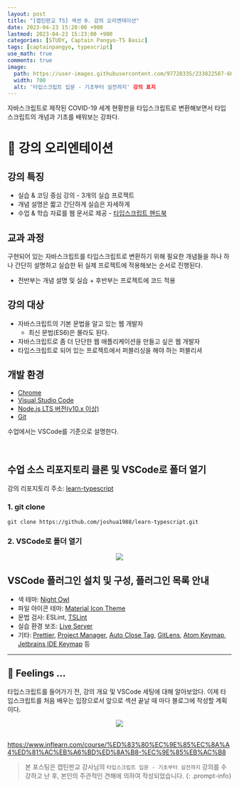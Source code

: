 ```yaml
---
layout: post
title: "[캡틴판교 TS] 섹션 0. 강의 오리엔테이션"
date: 2023-04-23 15:20:00 +900
lastmod: 2023-04-23 15:23:00 +900
categories: [STUDY, Captain Pangyo-TS Basic]
tags: [captainpangyo, typescript]
use_math: true
comments: true
image: 
  path: https://user-images.githubusercontent.com/97720335/233822587-60d294e1-867c-4cc0-b352-26899b803685.png
  width: 700
  alt: '타입스크립트 입문 - 기초부터 실전까지' 강의 표지
---
```


자바스크립트로 제작된 COVID-19 세계 현황판을 타입스크립트로 변환해보면서 타입스크립트의 개념과 기초를 배워보는 강좌다.

# 📌 강의 오리엔테이션
## 강의 특징
- 실습 & 코딩 중심 강의 - 3개의 실습 프로젝트
- 개념 설명은 짧고 간단하게 실습은 자세하게
- 수업 & 학습 자료를 웹 문서로 제공 - [타입스크립트 핸드북](https://joshua1988.github.io/ts/)

## 교과 과정
구현되어 있는 자바스크립트를 타입스크립트로 변환하기 위해 필요한 개념들을 하나 하나 간단히 설명하고 실습한 뒤 실제 프로젝트에 적용해보는 순서로 진행된다.
- 전반부는 개념 설명 및 실습 + 후반부는 프로젝트에 코드 적용

## 강의 대상
- 자바스크립트의 기본 문법을 알고 있는 웹 개발자
  - 최신 문법(ES6)은 몰라도 된다.
- 자바스크립트로 좀 더 단단한 웹 애플리케이션을 만들고 싶은 웹 개발자
- 타입스크립트로 되어 있는 프로젝트에서 퍼블리싱을 해야 하는 퍼블리셔

## 개발 환경

-   [Chrome](https://www.google.com/intl/ko/chrome/)
-   [Visual Studio Code](https://code.visualstudio.com/)
-   [Node.js LTS 버전(v10.x 이상)](https://nodejs.org/ko/)
-   [Git](https://git-scm.com/downloads)

수업에서는 VSCode를 기준으로 설명한다.

<br>

## 수업 소스 리포지토리 클론 및 VSCode로 폴더 열기
강의 리포지토리 주소: [learn-typescript](https://github.com/joshua1988/learn-typescript)


### 1. git clone

```shell
git clone https://github.com/joshua1988/learn-typescript.git
```

### 2. VSCode로 폴더 열기

<center><img src="https://user-images.githubusercontent.com/97720335/233822798-5cd3f79e-db75-4c51-8995-17cc86988f20.png"></center>

## VSCode 플러그인 설치 및 구성, 플러그인 목록 안내
- 색 테마: [Night Owl](https://marketplace.visualstudio.com/items?itemName=sdras.night-owl)
- 파일 아이콘 테마: [Material Icon Theme](https://marketplace.visualstudio.com/items?itemName=PKief.material-icon-theme)
- 문법 검사: ESLint, [TSLint](https://marketplace.visualstudio.com/items?itemName=eg2.tslint)
- 실습 환경 보조: [Live Server](https://marketplace.visualstudio.com/items?itemName=ritwickdey.LiveServer)
-   기타: [Prettier](https://marketplace.visualstudio.com/items?itemName=esbenp.prettier-vscode), [Project Manager](https://marketplace.visualstudio.com/items?itemName=alefragnani.project-manager), [Auto Close Tag](https://marketplace.visualstudio.com/items?itemName=formulahendry.auto-close-tag), [GitLens](https://marketplace.visualstudio.com/items?itemName=eamodio.gitlens), [Atom Keymap](https://marketplace.visualstudio.com/items?itemName=ms-vscode.atom-keybindings), [Jetbrains IDE Keymap](https://marketplace.visualstudio.com/items?itemName=isudox.vscode-jetbrains-keybindings) 등

---

## 🧸 Feelings ...
타입스크립트를 들어가기 전, 강의 개요 및 VSCode 세팅에 대해 알아보았다. 
이제 타입스크립트를 처음 배우는 입장으로서 앞으로 섹션 끝날 때 마다 블로그에 작성할 계획이다. 

<center><img src="https://user-images.githubusercontent.com/97720335/233823022-cebf4ec8-1d28-428e-b367-732ad6ab534c.png"></center>

<br>

<https://www.inflearn.com/course/%ED%83%80%EC%9E%85%EC%8A%A4%ED%81%AC%EB%A6%BD%ED%8A%B8-%EC%9E%85%EB%AC%B8>

> 본 포스팅은 캡틴판교 강사님의 `타입스크립트 입문 - 기초부터 실전까지` 강의를 수강하고 난 후, 본인의 주관적인 견해에 의하여 작성되었습니다.
{: .prompt-info}